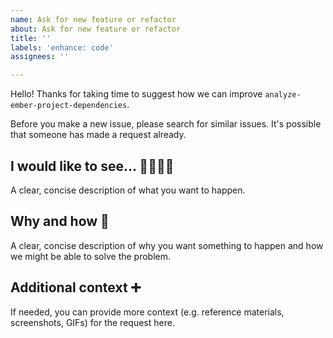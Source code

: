 ```yaml
---
name: Ask for new feature or refactor
about: Ask for new feature or refactor
title: ''
labels: 'enhance: code'
assignees: ''

---
```


Hello! Thanks for taking time to suggest how we can improve `analyze-ember-project-dependencies`.

Before you make a new issue, please search for similar issues. It's possible that someone has made a request already.


## I would like to see... 🙋‍♀️🙋‍♂️

A clear, concise description of what you want to happen.


## Why and how 💬

A clear, concise description of why you want something to happen and how we might be able to solve the problem.


## Additional context ➕

If needed, you can provide more context (e.g. reference materials, screenshots, GIFs) for the request here.
